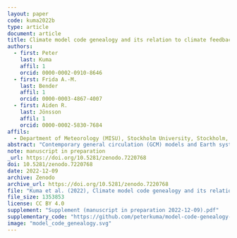 ```yaml
---
layout: paper
code: kuma2022b
type: article
document: article
title: Climate model code genealogy and its relation to climate feedbacks and sensitivity
authors:
  - first: Peter
    last: Kuma
    affil: 1
    orcid: 0000-0002-0910-8646
  - first: Frida A.-M.
    last: Bender
    affil: 1
    orcid: 0000-0003-4867-4007
  - first: Aiden R.
    last: Jönsson
    affil: 1
    orcid: 0000-0002-5830-7684
affils:
  - Department of Meteorology (MISU), Stockholm University, Stockholm, Sweden
abstract: "Contemporary general circulation (GCM) models and Earth system models (ESMs) are developed by a large group of modelling centres internationally. They use a broad range of implementations of climate dynamics and physical parametrisations, allowing for structural (code) uncertainty to be partially quantified with multi-model ensembles (MMEs). However, many models in the MMEs of the Climate Model Intercomparison Project (CMIP) have a common development history due to the widespread practice of sharing code and parametrisations within and between modelling centres. This makes results from different models statistically dependent, potentially introducing biases in MME statistics. This situation became more pronounced in CMIP6 compared to CMIP5 due to the proliferation of model runs contributed by the same model, and due to the fact that several models predict much higher effective climate sensitivity (ECS) than multiple evidence assessments such as the Intergovernmental Panel on Climate Change Sixth Assessment Report, and this means that some MME statistics differ from multiple evidence estimates. Previous research investigating effects of model inter-dependence has focused on model output and code dependence, but model code genealogy of CMIP models has not been fully analysed. We present a full reconstruction of CMIP3, CMIP5 and CMIP6 code genealogy of 167 atmospheric models, GCMs and ESMs (of which 114 participated in one of the CMIP phases) based on available literature and online resources, with a focus on inheritance in the atmospheric component and atmospheric physical parametrisations. We developed a model code weighting method based on the model code genealogy for the purpose of analysing the impact of such weighting on MME means. We assess the implications of such weighting on ECS, climate feedbacks, forcing and global mean near-surface air temperature, as well as simpler weighting methods based on model family, institute and country in CMIP5 and CMIP6. In some cases the impact is found to be substantial and can partially reconcile the differences in MME means between CMIP5 and CMIP6. We show that some model families have a propensity to be relatively warm or cold in the CMIP5 and CMIP6 experiments. Our method is complementary to the existing methods based on model output clustering. The presented results can help in understanding structural dependencies between CMIP models, and the proposed code and family weighting methods can be used in MME assessments to ameliorate model structure sampling biases."
note: manuscript in preparation
_url: https://doi.org/10.5281/zenodo.7220768
doi: 10.5281/zenodo.7220768
date: 2022-12-09
archive: Zenodo
archive_url: https://doi.org/10.5281/zenodo.7220768
file: "Kuma et al. (2022), Climate model code genealogy and its relation to climate feedbacks and sensitivity (manuscript in preparation 2022-12-09).pdf"
file_size: 1353853
license: CC BY 4.0
supplement: "Supplement (manuscript in preparation 2022-12-09).pdf"
supplementary_code: "https://github.com/peterkuma/model-code-genealogy-2022/"
image: "model_code_genealogy.svg"
---
```

